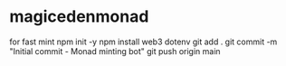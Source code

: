 # magicedenmonad
for fast mint
npm init -y
npm install web3 dotenv
git add .
git commit -m "Initial commit - Monad minting bot"
git push origin main
